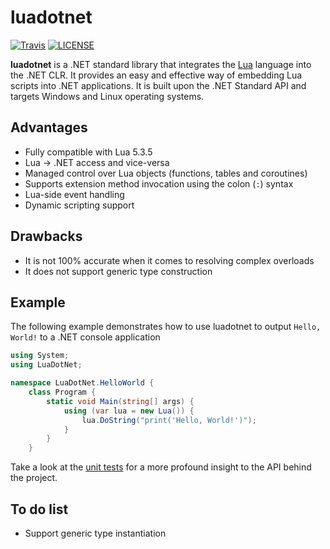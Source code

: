 # luadotnet
[![Travis](https://img.shields.io/travis/com/ivanbiljan/luadotnet?label=tests)](https://travis-ci.com/ivanbiljan/luadotnet) [![LICENSE](https://img.shields.io/github/license/ivanbiljan/luadotnet)](https://github.com/ivanbiljan/luadotnet/blob/master/LICENSE)

**luadotnet** is a .NET standard library that integrates the [Lua](https://lua.org) language into the .NET CLR. It provides an easy and effective way of embedding Lua scripts into .NET applications. It is built upon the .NET Standard API and targets Windows and Linux operating systems.

## Advantages
* Fully compatible with Lua 5.3.5
* Lua -> .NET access and vice-versa
* Managed control over Lua objects (functions, tables and coroutines)
* Supports extension method invocation using the colon (`:`) syntax
* Lua-side event handling 
* Dynamic scripting support

## Drawbacks
* It is not 100% accurate when it comes to resolving complex overloads
* It does not support generic type construction

## Example 
The following example demonstrates how to use luadotnet to output `Hello, World!` to a .NET console application
```csharp
using System;
using LuaDotNet;

namespace LuaDotNet.HelloWorld {
    class Program {
        static void Main(string[] args) {
            using (var lua = new Lua()) {
                lua.DoString("print('Hello, World!')");
            }
        }
    }
```

Take a look at the [unit tests](https://github.com/ivanbiljan/luadotnet/tree/master/tests/LuaDotNet.Tests) for a more profound insight to the API behind the project.

## To do list
* Support generic type instantiation
